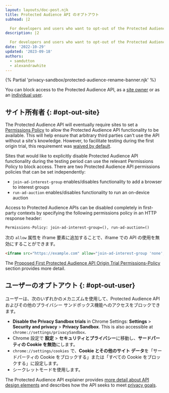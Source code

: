 ```yaml
---
layout: layouts/doc-post.njk
title: Protected Audience API のオプトアウト
subhead: |2

  For developers and users who want to opt-out of the Protected Audience API.
description: |2

  For developers and users who want to opt-out of the Protected Audience API.
date: '2022-10-29'
updated: '2023-09-18'
authors:
  - samdutton
  - alexandrawhite
---
```


{% Partial 'privacy-sandbox/protected-audience-rename-banner.njk' %}

You can block access to the Protected Audience API, as a [site owner](#opt-out-site) or as an [individual user](#opt-out-user).

## サイト所有者 {: #opt-out-site}

The Protected Audience API will eventually require sites to set a [Permissions Policy](/docs/privacy-sandbox/permissions-policy/) to allow the Protected Audience API functionality to be available. This will help ensure that arbitrary third parties can't use the API without a site's knowledge. However, to facilitate testing during the first origin trial, this requirement was [waived by default](https://github.com/WICG/turtledove/blob/main/Proposed_First_FLEDGE_OT_Details.md#permissions-policy).

Sites that would like to explicitly disable Protected Audience API functionality during the testing period can use the relevant Permissions Policy to block access. There are two Protected Audience API permissions policies that can be set independently:

- `join-ad-interest-group` enables/disables functionality to add a browser to interest groups
- `run-ad-auction` enables/disables functionality to run an on-device auction

Access to Protected Audience APIs can be disabled completely in first-party contexts by specifying the following permissions policy in an HTTP response header:

```text
Permissions-Policy: join-ad-interest-group=(), run-ad-auction=()
```

次の `allow` 属性を iframe 要素に追加することで、iframe での API の使用を無効にすることができます。

```html
<iframe src="https://example.com" allow="join-ad-interest-group 'none'; run-ad-auction 'none'"></iframe>
```

The [Proposed First Protected Audience API Origin Trial Permissions-Policy](https://github.com/WICG/turtledove/blob/main/Proposed_First_FLEDGE_OT_Details.md#permissions-policy) section provides more detail.

## ユーザーのオプトアウト {: #opt-out-user}

ユーザーは、次のいずれかのメカニズムを使用して、Protected Audience API およびその他のプライバシー サンドボックス機能へのアクセスをブロックできます。

- **Disable the Privacy Sandbox trials** in Chrome Settings: **Settings** &gt; **Security and privacy** &gt; **Privacy Sandbox**. This is also accessible at `chrome://settings/privacySandbox`.
- Chrome 設定で **設定** &gt; **セキュリティとプライバシー**に移動し、**サードパーティの Cookie を無効**にします。
- <code>chrome://settings/cookies</code> で、<strong>Cookie とその他のサイト データ</strong>を「サードパーティの Cookie をブロックする」または「すべての Cookie をブロックする」に設定します。
- シークレットモードを使用します。

The Protected Audience API explainer provides [more detail about API design elements](https://github.com/WICG/turtledove/blob/main/FLEDGE.md#design-elements) and describes how the API seeks to meet [privacy goals](https://github.com/WICG/turtledove/blob/main/FLEDGE.md#:~:text=privacy%20goal).
